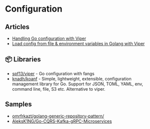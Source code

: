 # Configuration

## Articles
- [Handling Go configuration with Viper](https://blog.logrocket.com/handling-go-configuration-viper/)
- [Load config from file & environment variables in Golang with Viper](https://dev.to/techschoolguru/load-config-from-file-environment-variables-in-golang-with-viper-2j2d)
## 📦 Libraries
- [spf13/viper](https://github.com/spf13/viper) - Go configuration with fangs
- [knadh/koanf](https://github.com/knadh/koanf) - Simple, lightweight, extensible, configuration management library for Go. Support for JSON, TOML, YAML, env, command line, file, S3 etc. Alternative to viper.
## Samples
- [omrfrkazt/golang-generic-repository-pattern/](https://github.com/omrfrkazt/golang-generic-repository-pattern/)
- [AleksK1NG/Go-CQRS-Kafka-gRPC-Microservices](https://github.com/AleksK1NG/Go-CQRS-Kafka-gRPC-Microservices)